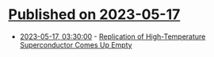 # [Published on 2023-05-17](index.md)

* [2023-05-17, 03:30:00](https://science.slashdot.org/story/23/05/16/2131256/replication-of-high-temperature-superconductor-comes-up-empty?utm_source=rss1.0mainlinkanon&utm_medium=feed) - [Replication of High-Temperature Superconductor Comes Up Empty](https://science.slashdot.org/story/23/05/16/2131256/replication-of-high-temperature-superconductor-comes-up-empty?utm_source=rss1.0mainlinkanon&utm_medium=feed)
